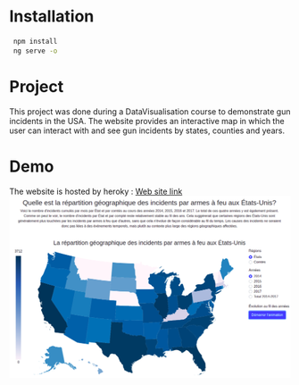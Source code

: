 # Installation
 ```bash
  npm install
  ng serve -o
```

# Project
<p>This project was done during a DataVisualisation course to demonstrate gun incidents in the USA. The website provides an interactive map in which the user can interact with and see gun incidents by states, counties and years.</p>

# Demo
The website is hosted by heroky : <a href="https://usagunincidents.herokuapp.com">Web site link</a>
![models and prices](images/website.png)

